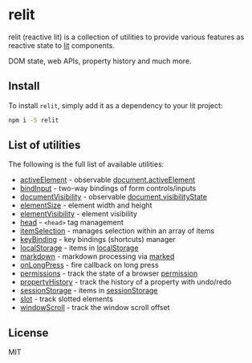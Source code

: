# relit

relit (reactive lit) is a collection of utilities to provide various features
as reactive state to [lit](https://lit.dev) components.

DOM state, web APIs, property history and much more.

## Install

To install `relit`, simply add it as a dependency to your lit project:

```sh
npm i -S relit
```

## List of utilities

The following is the full list of available utilities:

- [activeElement](./activeElement.md) - observable [document.activeElement](https://developer.mozilla.org/en-US/docs/Web/API/Document/activeElement)
- [bindInput](./bindInput.md) - two-way bindings of form controls/inputs
- [documentVisibility](./documentVisibility.md) - observable [document.visibilityState](https://developer.mozilla.org/en-US/docs/Web/API/Document/visibilityState)
- [elementSize](./elementSize.md) - element width and height
- [elementVisibility](./elementVisibility.md) - element visibility
- [head](./head.md) - `<head>` tag management
- [itemSelection](./itemSelection.md) - manages selection within an array of items
- [keyBinding](./keyBinding.md) - key bindings (shortcuts) manager
- [localStorage](./localStorage.md) - items in [localStorage](https://developer.mozilla.org/en-US/docs/Web/API/Window/localStorage)
- [markdown](./markdown.md) - markdown processing via [marked](https://github.com/markedjs/marked)
- [onLongPress](./onLongPress.md) - fire callback on long press
- [permissions](./permissions.md) - track the state of a browser [permission](https://developer.mozilla.org/en-US/docs/Web/API/Permissions/query)
- [propertyHistory](./propertyHistory.md) - track the history of a property with undo/redo
- [sessionStorage](./sessionStorage.md) - items in [sessionStorage](https://developer.mozilla.org/en-US/docs/Web/API/Window/sessionStorage)
- [slot](./slot.md) - track slotted elements
- [windowScroll](./windowScroll.md) - track the window scroll offset

## License

MIT
